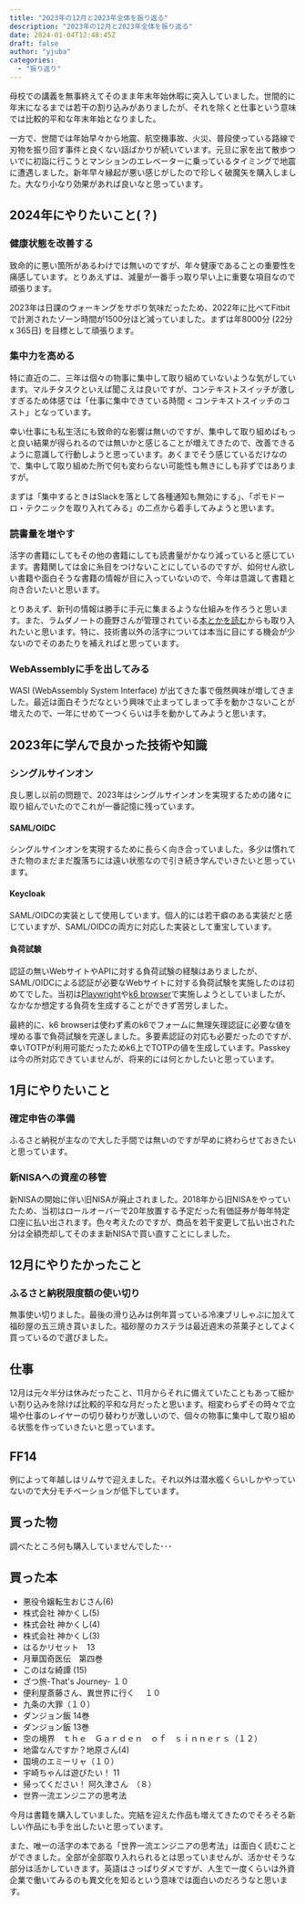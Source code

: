 ```yaml
---
title: "2023年の12月と2023年全体を振り返る"
description: "2023年の12月と2023年全体を振り返る"
date: 2024-01-04T12:48:45Z
draft: false
author: "yjuba"
categories:
  - "振り返り"
---
```


母校での講義を無事終えてそのまま年末年始休暇に突入していました。世間的に年末になるまでは若干の割り込みがありましたが、それを除くと仕事という意味では比較的平和な年末年始となりました。

一方で、世間では年始早々から地震、航空機事故、火災、普段使っている路線で刃物を振り回す事件と良くない話ばかりが続いています。元旦に家を出て散歩ついでに初詣に行こうとマンションのエレベーターに乗っているタイミングで地震に遭遇しました。新年早々縁起が悪い感じがしたので珍しく破魔矢を購入しました。大なり小なり効果があれば良いなと思っています。

## 2024年にやりたいこと(？)

### 健康状態を改善する
致命的に悪い箇所があるわけでは無いのですが、年々健康であることの重要性を痛感しています。とりあえずは、減量が一番手っ取り早い上に重要な項目なので頑張ります。

2023年は日課のウォーキングをサボり気味だったため、2022年に比べてFitbitで計測されたゾーン時間が1500分ほど減っていました。まずは年8000分 (22分 x 365日) を目標として頑張ります。

### 集中力を高める
特に直近の二、三年は個々の物事に集中して取り組めていないような気がしています。マルチタスクといえば聞こえは良いですが、コンテキストスイッチが激しすぎるため体感では「仕事に集中できている時間 < コンテキストスイッチのコスト」となっています。

幸い仕事にも私生活にも致命的な影響は無いのですが、集中して取り組めばもっと良い結果が得られるのでは無いかと感じることが増えてきたので、改善できるように意識して行動しようと思っています。あくまでそう感じているだけなので、集中して取り組めた所で何も変わらない可能性も無きにしも非ずではありますが。

まずは「集中するときはSlackを落として各種通知も無効にする」、「ポモドーロ・テクニックを取り入れてみる」の二点から着手してみようと思います。

### 読書量を増やす
活字の書籍にしてもその他の書籍にしても読書量がかなり減っていると感じています。書籍関しては金に糸目をつけないことにしているのですが、如何せん欲しい書籍や面白そうな書籍の情報が目に入っていないので、今年は意識して書籍と向き合いたいと思います。

とりあえず、新刊の情報は勝手に手元に集まるような仕組みを作ろうと思います。また、ラムダノートの鹿野さんが管理されている[本とかを読む](https://bsky.app/profile/did:plc:lzkfak6yj3oejircw76wcj3z/feed/aaajb3wpagd26)からも取り入れたいと思います。特に、技術書以外の活字については本当に目にする機会が少ないのでそのあたりを補えればと思っています。

### WebAssemblyに手を出してみる
WASI (WebAssembly System Interface) が出てきた事で俄然興味が増してきました。最近は面白そうだなという興味で止まってしまって手を動かさないことが増えたので、一年にせめて一つくらいは手を動かしてみようと思います。

## 2023年に学んで良かった技術や知識

### シングルサインオン
良し悪し以前の問題で、2023年はシングルサインオンを実現するための諸々に取り組んでいたのでこれが一番記憶に残っています。

#### SAML/OIDC
シングルサインオンを実現するために長らく向き合っていました。多少は慣れてきた物のまだまだ腹落ちには遠い状態なので引き続き学んでいきたいと思っています。

#### Keycloak
SAML/OIDCの実装として使用しています。個人的には若干癖のある実装だと感じていますが、SAML/OIDCの両方に対応した実装として重宝しています。

#### 負荷試験
認証の無いWebサイトやAPIに対する負荷試験の経験はありましたが、SAML/OIDCによる認証が必要なWebサイトに対する負荷試験を実施したのは初めてでした。当初は[Playwright](https://playwright.dev/)や[k6 browser](https://github.com/grafana/xk6-browser)で実施しようとしていましたが、なかなか想定する負荷を生成することができず苦労しました。

最終的に、k6 browserは使わず素のk6でフォームに無理矢理認証に必要な値を埋める事で負荷試験を完遂しました。多要素認証の対応も必要だったのですが、幸いTOTPが利用可能だったためk6上でTOTPの値を生成しています。Passkeyは今の所対応できていませんが、将来的には何とかしたいと思っています。

## 1月にやりたいこと

### 確定申告の準備
ふるさと納税が主なので大した手間では無いのですが早めに終わらせておきたいと思っています。

### 新NISAへの資産の移管
新NISAの開始に伴い旧NISAが廃止されました。2018年から旧NISAをやっていたため、当初はロールオーバーで20年放置する予定だった有価証券が毎年特定口座に払い出されます。色々考えたのですが、商品を若干変更して払い出された分は全額売却してそのまま新NISAで買い直すことにしました。

## 12月にやりたかったこと

### ふるさと納税限度額の使い切り
無事使い切りました。最後の滑り込みは例年貰っている冷凍ブリしゃぶに加えて福砂屋の五三焼き貰いました。福砂屋のカステラは最近週末の茶菓子としてよく買っているので選びました。

## 仕事
12月は元々半分は休みだったこと、11月からそれに備えていたこともあって細かい割り込みを除けば比較的平和な月だったと思います。相変わらずその時々で立場や仕事のレイヤーの切り替わりが激しいので、個々の物事に集中して取り組める状態を作っていきたいと思っています。

## FF14
例によって年越しはリムサで迎えました。それ以外は潜水艦くらいしかやっていないので大分モチベーションが低下しています。

## 買った物
調べたところ何も購入していませんでした･･･

## 買った本
- 悪役令嬢転生おじさん(6)
- 株式会社 神かくし(5)
- 株式会社 神かくし(4)
- 株式会社 神かくし(3)
- はるかリセット　13
- 月華国奇医伝　第四巻
- このはな綺譚 (15)
- ざつ旅-That's Journey- １０
- 便利屋斎藤さん、異世界に行く 　１０
- 九条の大罪（１０）
- ダンジョン飯 14巻
- ダンジョン飯 13巻
- 空の境界　ｔｈｅ　Ｇａｒｄｅｎ　ｏｆ　ｓｉｎｎｅｒｓ（１２）
- 地雷なんですか？地原さん(4)
- 国境のエミーリャ（１０）
- 宇崎ちゃんは遊びたい！ 11
- 帰ってください！ 阿久津さん　（８）
- 世界一流エンジニアの思考法 

今月は書籍を購入していました。完結を迎えた作品も増えてきたのでそろそろ新しい作品にも手を出したいと思っています。

また、唯一の活字の本である「世界一流エンジニアの思考法」は面白く読むことができました。全部が全部取り入れられるとは思っていませんが、活かせそうな部分は活かしていきます。英語はさっぱりダメですが、人生で一度くらいは外資企業で働いてみるのも異文化を知るという意味では面白いのだろうなと思います。
